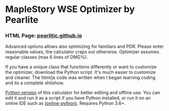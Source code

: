 # MapleStory WSE Optimizer by Pearlite
### HTML Page: [pearlitic.github.io](https://pearlitic.github.io/)

Advanced options allows also optimizing for familiars and PDR. Please enter reasonable values, the calculator craps out otherwise. Optimizer assumes regular classes (max 6 lines of DMG%).

If you have a unique class that functions differently or want to customize the optimizer, download the Python script. It's much easier to customize and cleaner. The html/js code was written when I began learning coding and its a complete shitshow.

[Python version](https://github.com/Pearlitic/pearlitic.github.io/blob/main/Maple_WSE_Calculator.py) of this calculator for better editing and offline use. You can edit it and run it as a script if you have Python installed, or run it on an online IDE such as [\(online-python\)](https://www.online-python.com/). Requires Python 3.6+. 
